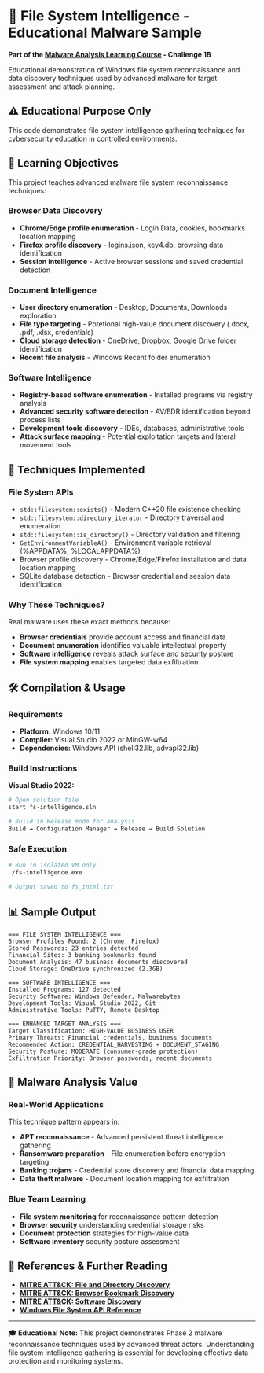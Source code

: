 # 📁 File System Intelligence - Educational Malware Sample

**Part of the [Malware Analysis Learning Course](https://github.com/msh31/malware-analysis) - Challenge 1B**

Educational demonstration of Windows file system reconnaissance and data discovery techniques used by advanced malware for target assessment and attack planning.

## ⚠️ Educational Purpose Only

This code demonstrates file system intelligence gathering techniques for cybersecurity education in controlled environments.

## 🎯 Learning Objectives

This project teaches advanced malware file system reconnaissance techniques:

### **Browser Data Discovery**
- **Chrome/Edge profile enumeration** - Login Data, cookies, bookmarks location mapping
- **Firefox profile discovery** - logins.json, key4.db, browsing data identification  
- **Session intelligence** - Active browser sessions and saved credential detection

### **Document Intelligence**
- **User directory enumeration** - Desktop, Documents, Downloads exploration
- **File type targeting** - Potetional high-value document discovery (.docx, .pdf, .xlsx, credentials)
- **Cloud storage detection** - OneDrive, Dropbox, Google Drive folder identification
- **Recent file analysis** - Windows Recent folder enumeration

### **Software Intelligence**
- **Registry-based software enumeration** - Installed programs via registry analysis
- **Advanced security software detection** - AV/EDR identification beyond process lists
- **Development tools discovery** - IDEs, databases, administrative tools
- **Attack surface mapping** - Potential exploitation targets and lateral movement tools

## 🔧 Techniques Implemented

### **File System APIs**
- `std::filesystem::exists()` - Modern C++20 file existence checking
- `std::filesystem::directory_iterator` - Directory traversal and enumeration
- `std::filesystem::is_directory()` - Directory validation and filtering
- `GetEnvironmentVariableA()` - Environment variable retrieval (%APPDATA%, %LOCALAPPDATA%)
- Browser profile discovery - Chrome/Edge/Firefox installation and data location mapping
- SQLite database detection - Browser credential and session data identification

### **Why These Techniques?**
Real malware uses these exact methods because:
- **Browser credentials** provide account access and financial data
- **Document enumeration** identifies valuable intellectual property
- **Software intelligence** reveals attack surface and security posture
- **File system mapping** enables targeted data exfiltration

## 🛠️ Compilation & Usage

### **Requirements**
- **Platform:** Windows 10/11
- **Compiler:** Visual Studio 2022 or MinGW-w64
- **Dependencies:** Windows API (shell32.lib, advapi32.lib)

### **Build Instructions**

**Visual Studio 2022:**
```bash
# Open solution file
start fs-intelligence.sln

# Build in Release mode for analysis
Build → Configuration Manager → Release → Build Solution
```

### **Safe Execution**
```bash
# Run in isolated VM only
./fs-intelligence.exe

# Output saved to fs_intel.txt
```

## 📊 Sample Output

```
=== FILE SYSTEM INTELLIGENCE ===
Browser Profiles Found: 2 (Chrome, Firefox)
Stored Passwords: 23 entries detected
Financial Sites: 3 banking bookmarks found
Document Analysis: 47 business documents discovered
Cloud Storage: OneDrive synchronized (2.3GB)

=== SOFTWARE INTELLIGENCE ===
Installed Programs: 127 detected
Security Software: Windows Defender, Malwarebytes  
Development Tools: Visual Studio 2022, Git
Administrative Tools: PuTTY, Remote Desktop

=== ENHANCED TARGET ANALYSIS ===
Target Classification: HIGH-VALUE BUSINESS USER
Primary Threats: Financial credentials, business documents
Recommended Action: CREDENTIAL_HARVESTING + DOCUMENT_STAGING
Security Posture: MODERATE (consumer-grade protection)
Exfiltration Priority: Browser passwords, recent documents
```

## 🔬 Malware Analysis Value

### **Real-World Applications**
This technique pattern appears in:
- **APT reconnaissance** - Advanced persistent threat intelligence gathering
- **Ransomware preparation** - File enumeration before encryption targeting
- **Banking trojans** - Credential store discovery and financial data mapping
- **Data theft malware** - Document location mapping for exfiltration

### **Blue Team Learning**
- **File system monitoring** for reconnaissance pattern detection
- **Browser security** understanding credential storage risks
- **Document protection** strategies for high-value data
- **Software inventory** security posture assessment

## 📖 References & Further Reading

- **[MITRE ATT&CK: File and Directory Discovery](https://attack.mitre.org/techniques/T1083/)**
- **[MITRE ATT&CK: Browser Bookmark Discovery](https://attack.mitre.org/techniques/T1217/)**
- **[MITRE ATT&CK: Software Discovery](https://attack.mitre.org/techniques/T1518/)**
- **[Windows File System API Reference](https://docs.microsoft.com/en-us/windows/win32/fileio/)**

---

**🎓 Educational Note:** This project demonstrates Phase 2 malware reconnaissance techniques used by advanced threat actors. Understanding file system intelligence gathering is essential for developing effective data protection and monitoring systems.